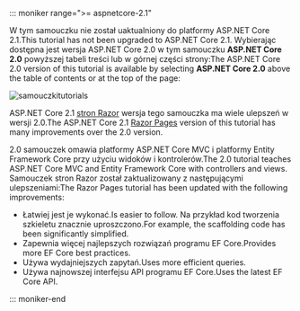 ::: moniker range=">= aspnetcore-2.1"

<span data-ttu-id="e3afe-101">W tym samouczku nie został uaktualniony do platformy ASP.NET Core 2.1.</span><span class="sxs-lookup"><span data-stu-id="e3afe-101">This tutorial has not been upgraded to ASP.NET Core 2.1.</span></span> <span data-ttu-id="e3afe-102">Wybierając dostępna jest wersja ASP.NET Core 2.0 w tym samouczku **ASP.NET Core 2.0** powyższej tabeli treści lub w górnej części strony:</span><span class="sxs-lookup"><span data-stu-id="e3afe-102">The ASP.NET Core 2.0 version of this tutorial is available by selecting **ASP.NET Core 2.0** above the table of contents or at the top of the page:</span></span>

![<span data-ttu-id="e3afe-103">samouczki</span><span class="sxs-lookup"><span data-stu-id="e3afe-103">tutorials</span></span> ](~//data/ef-rp/read-related-data/_static/2.1.png)

<span data-ttu-id="e3afe-104">ASP.NET Core 2.1 [stron Razor](xref:data/ef-rp/intro) wersja tego samouczka ma wiele ulepszeń w wersji 2.0.</span><span class="sxs-lookup"><span data-stu-id="e3afe-104">The ASP.NET Core 2.1 [Razor Pages](xref:data/ef-rp/intro) version of this tutorial has many improvements over the 2.0 version.</span></span>

<span data-ttu-id="e3afe-105">2.0 samouczek omawia platformy ASP.NET Core MVC i platformy Entity Framework Core przy użyciu widoków i kontrolerów.</span><span class="sxs-lookup"><span data-stu-id="e3afe-105">The 2.0 tutorial teaches ASP.NET Core MVC and Entity Framework Core with controllers and views.</span></span> <span data-ttu-id="e3afe-106">Samouczek stron Razor został zaktualizowany z następującymi ulepszeniami:</span><span class="sxs-lookup"><span data-stu-id="e3afe-106">The Razor Pages tutorial has been updated with the following improvements:</span></span>

* <span data-ttu-id="e3afe-107">Łatwiej jest je wykonać.</span><span class="sxs-lookup"><span data-stu-id="e3afe-107">Is easier to follow.</span></span> <span data-ttu-id="e3afe-108">Na przykład kod tworzenia szkieletu znacznie uproszczono.</span><span class="sxs-lookup"><span data-stu-id="e3afe-108">For example, the scaffolding code has been significantly simplified.</span></span>
* <span data-ttu-id="e3afe-109">Zapewnia więcej najlepszych rozwiązań programu EF Core.</span><span class="sxs-lookup"><span data-stu-id="e3afe-109">Provides more EF Core best practices.</span></span>
* <span data-ttu-id="e3afe-110">Używa wydajniejszych zapytań.</span><span class="sxs-lookup"><span data-stu-id="e3afe-110">Uses more efficient queries.</span></span>
* <span data-ttu-id="e3afe-111">Używa najnowszej interfejsu API programu EF Core.</span><span class="sxs-lookup"><span data-stu-id="e3afe-111">Uses the latest EF Core API.</span></span>

::: moniker-end
